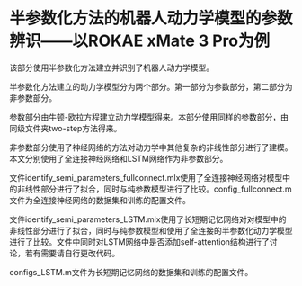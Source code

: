 # 半参数化方法的机器人动力学模型的参数辨识——以ROKAE xMate 3 Pro为例

该部分使用半参数化方法建立并识别了机器人动力学模型。

半参数化方法建立的动力学模型分为两个部分。第一部分为参数部分，第二部分为非参数部分。

参数部分由牛顿-欧拉方程建立动力学模型得来。本部分使用同样的参数部分，由同级文件夹two-step方法得来。

非参数部分使用了神经网络的方法对动力学中其他复杂的非线性部分进行了建模。本文分别使用了全连接神经网络和LSTM网络作为非参数部分。

文件identify_semi_parameters_fullconnect.mlx使用了全连接神经网络对模型中的非线性部分进行了拟合，同时与纯参数模型进行了比较。config_fullconnect.m文件为全连接神经网络的数据集和训练的配置文件。

文件identify_semi_parameters_LSTM.mlx使用了长短期记忆网络对对模型中的非线性部分进行了拟合，同时与纯参数模型和使用了全连接的半参数化动力学模型进行了比较。文件中同时对LSTM网络中是否添加self-attention结构进行了讨论，若有需要请自行更改代码。

configs_LSTM.m文件为长短期记忆网络的数据集和训练的配置文件。